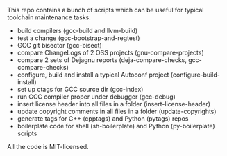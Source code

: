 This repo contains a bunch of scripts which can be useful
for typical toolchain maintenance tasks:
* build compilers (gcc-build and llvm-build)
* test a change (gcc-bootstrap-and-regtest)
* GCC git bisector (gcc-bisect)
* compare ChangeLogs of 2 OSS projects (gnu-compare-projects)
* compare 2 sets of Dejagnu reports (deja-compare-checks, gcc-compare-checks)
* configure, build and install a typical Autoconf project (configure-build-install)
* set up ctags for GCC source dir (gcc-index)
* run GCC compiler proper under debugger (gcc-debug)
* insert license header into all files in a folder (insert-license-header)
* update copyright comments in all files in a folder (update-copyrights)
* generate tags for C++ (cpptags) and Python (pytags) repos
* boilerplate code for shell (sh-boilerplate) and Python (py-boilerplate) scripts

All the code is MIT-licensed.
